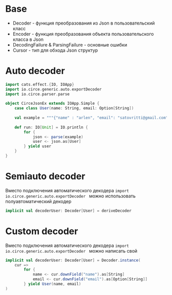 # Base
- Decoder - функция преобразования из Json в пользовательский класс
- Encoder - функция преобразования объекта пользовательского класса в Json
- DecodingFailure & ParsingFailure - основные ошибки
- Cursor - тип для обхода Json структур
# Auto decoder
```scala
import cats.effect.{IO, IOApp}  
import io.circe.generic.auto.exportDecoder  
import io.circe.parser.parse  
  
object CirceJsonEx extends IOApp.Simple {  
	case class User(name: String, email: Option[String])  
	  
	val example = """{"name" : "arlen", "email": "satovritti@gmail.com"}"""  
	  
	def run: IO[Unit] = IO.println {  
		for {  
			json <- parse(example)  
			user <- json.as[User]  
		} yield user  
	}  
}
```

# Semiauto decoder
Вместо подключения автоматического декодера 
`import io.circe.generic.auto.exportDecoder ` 
можно использовать полуавтоматический декодер
```scala
implicit val decoderUser: Decoder[User] = deriveDecoder
```

# Custom decoder
Вместо подключения автоматического декодера 
`import io.circe.generic.auto.exportDecoder ` 
можно написать свой
```scala
implicit val decoderUser: Decoder[User] = Decoder.instance(  
	cur =>  
		for {  
			name <- cur.downField("name").as[String]  
			email <- cur.downField("email").as[Option[String]]  
		} yield User(name, email)  
)
```